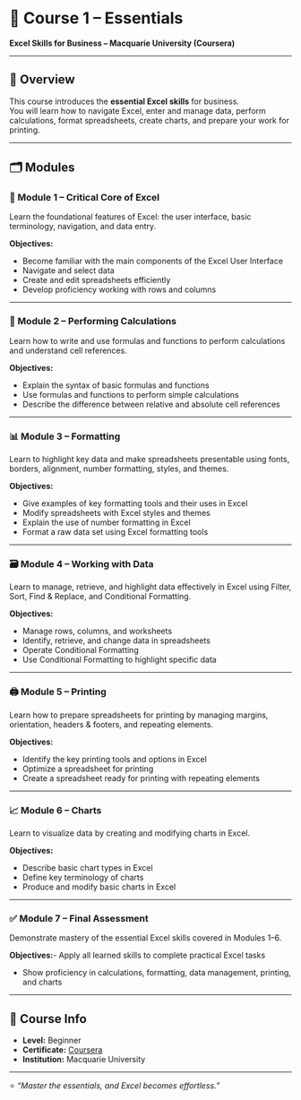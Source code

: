 # 📘 Course 1 – Essentials  
**Excel Skills for Business – Macquarie University (Coursera)**  

---

## 🎯 Overview
This course introduces the **essential Excel skills** for business.  
You will learn how to navigate Excel, enter and manage data, perform calculations, format spreadsheets, create charts, and prepare your work for printing.

---

## 🗂️ Modules

### 🧩 Module 1 – Critical Core of Excel
Learn the foundational features of Excel: the user interface, basic terminology, navigation, and data entry.  

**Objectives:**
- Become familiar with the main components of the Excel User Interface  
- Navigate and select data  
- Create and edit spreadsheets efficiently  
- Develop proficiency working with rows and columns  

---

### 🧮 Module 2 – Performing Calculations
Learn how to write and use formulas and functions to perform calculations and understand cell references.  

**Objectives:**
- Explain the syntax of basic formulas and functions  
- Use formulas and functions to perform simple calculations  
- Describe the difference between relative and absolute cell references  

---

### 📊 Module 3 – Formatting
Learn to highlight key data and make spreadsheets presentable using fonts, borders, alignment, number formatting, styles, and themes.  

**Objectives:**
- Give examples of key formatting tools and their uses in Excel  
- Modify spreadsheets with Excel styles and themes  
- Explain the use of number formatting in Excel  
- Format a raw data set using Excel formatting tools  

---

### 🗃️ Module 4 – Working with Data
Learn to manage, retrieve, and highlight data effectively in Excel using Filter, Sort, Find & Replace, and Conditional Formatting.  

**Objectives:**
- Manage rows, columns, and worksheets  
- Identify, retrieve, and change data in spreadsheets  
- Operate Conditional Formatting  
- Use Conditional Formatting to highlight specific data  

---

### 🖨️ Module 5 – Printing
Learn how to prepare spreadsheets for printing by managing margins, orientation, headers & footers, and repeating elements.  

**Objectives:**
- Identify the key printing tools and options in Excel  
- Optimize a spreadsheet for printing  
- Create a spreadsheet ready for printing with repeating elements  

---

### 📈 Module 6 – Charts
Learn to visualize data by creating and modifying charts in Excel.  

**Objectives:**
- Describe basic chart types in Excel  
- Define key terminology of charts  
- Produce and modify basic charts in Excel  

---

### ✅ Module 7 – Final Assessment
Demonstrate mastery of the essential Excel skills covered in Modules 1–6.  

**Objectives:**- Apply all learned skills to complete practical Excel tasks  
- Show proficiency in calculations, formatting, data management, printing, and charts  

---

## 🧾 Course Info
- **Level:** Beginner  
- **Certificate:** [Coursera](https://coursera.org/share/e878dd6883f05d49e6bffecbb29c876c)
- **Institution:** Macquarie University  

---

⭐ *“Master the essentials, and Excel becomes effortless.”*
